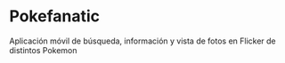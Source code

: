 # Pokefanatic
 Aplicación móvil de búsqueda, información y vista de fotos en Flicker de distintos Pokemon
